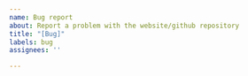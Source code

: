 ```yaml
---
name: Bug report
about: Report a problem with the website/github repository
title: "[Bug]"
labels: bug
assignees: ''

---
```



